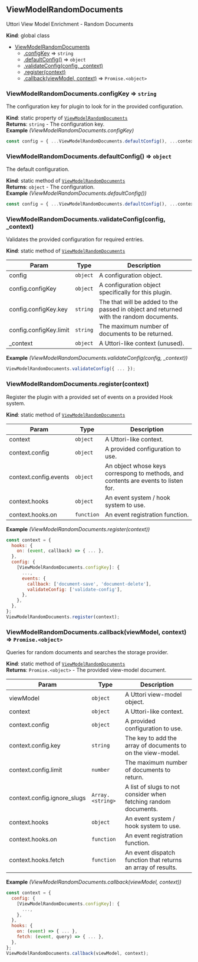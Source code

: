 <a name="ViewModelRandomDocuments"></a>

## ViewModelRandomDocuments
Uttori View Model Enrichment - Random Documents

**Kind**: global class  

* [ViewModelRandomDocuments](#ViewModelRandomDocuments)
    * [.configKey](#ViewModelRandomDocuments.configKey) ⇒ <code>string</code>
    * [.defaultConfig()](#ViewModelRandomDocuments.defaultConfig) ⇒ <code>object</code>
    * [.validateConfig(config, _context)](#ViewModelRandomDocuments.validateConfig)
    * [.register(context)](#ViewModelRandomDocuments.register)
    * [.callback(viewModel, context)](#ViewModelRandomDocuments.callback) ⇒ <code>Promise.&lt;object&gt;</code>

<a name="ViewModelRandomDocuments.configKey"></a>

### ViewModelRandomDocuments.configKey ⇒ <code>string</code>
The configuration key for plugin to look for in the provided configuration.

**Kind**: static property of [<code>ViewModelRandomDocuments</code>](#ViewModelRandomDocuments)  
**Returns**: <code>string</code> - The configuration key.  
**Example** *(ViewModelRandomDocuments.configKey)*  
```js
const config = { ...ViewModelRandomDocuments.defaultConfig(), ...context.config[ViewModelRandomDocuments.configKey] };
```
<a name="ViewModelRandomDocuments.defaultConfig"></a>

### ViewModelRandomDocuments.defaultConfig() ⇒ <code>object</code>
The default configuration.

**Kind**: static method of [<code>ViewModelRandomDocuments</code>](#ViewModelRandomDocuments)  
**Returns**: <code>object</code> - The configuration.  
**Example** *(ViewModelRandomDocuments.defaultConfig())*  
```js
const config = { ...ViewModelRandomDocuments.defaultConfig(), ...context.config[ViewModelRandomDocuments.configKey] };
```
<a name="ViewModelRandomDocuments.validateConfig"></a>

### ViewModelRandomDocuments.validateConfig(config, _context)
Validates the provided configuration for required entries.

**Kind**: static method of [<code>ViewModelRandomDocuments</code>](#ViewModelRandomDocuments)  

| Param | Type | Description |
| --- | --- | --- |
| config | <code>object</code> | A configuration object. |
| config.configKey | <code>object</code> | A configuration object specifically for this plugin. |
| config.configKey.key | <code>string</code> | The that will be added to the passed in object and returned with the random documents. |
| config.configKey.limit | <code>string</code> | The maximum number of documents to be returned. |
| _context | <code>object</code> | A Uttori-like context (unused). |

**Example** *(ViewModelRandomDocuments.validateConfig(config, _context))*  
```js
ViewModelRandomDocuments.validateConfig({ ... });
```
<a name="ViewModelRandomDocuments.register"></a>

### ViewModelRandomDocuments.register(context)
Register the plugin with a provided set of events on a provided Hook system.

**Kind**: static method of [<code>ViewModelRandomDocuments</code>](#ViewModelRandomDocuments)  

| Param | Type | Description |
| --- | --- | --- |
| context | <code>object</code> | A Uttori-like context. |
| context.config | <code>object</code> | A provided configuration to use. |
| context.config.events | <code>object</code> | An object whose keys correspong to methods, and contents are events to listen for. |
| context.hooks | <code>object</code> | An event system / hook system to use. |
| context.hooks.on | <code>function</code> | An event registration function. |

**Example** *(ViewModelRandomDocuments.register(context))*  
```js
const context = {
  hooks: {
    on: (event, callback) => { ... },
  },
  config: {
    [ViewModelRandomDocuments.configKey]: {
      ...,
      events: {
        callback: ['document-save', 'document-delete'],
        validateConfig: ['validate-config'],
      },
    },
  },
};
ViewModelRandomDocuments.register(context);
```
<a name="ViewModelRandomDocuments.callback"></a>

### ViewModelRandomDocuments.callback(viewModel, context) ⇒ <code>Promise.&lt;object&gt;</code>
Queries for random documents and searches the storage provider.

**Kind**: static method of [<code>ViewModelRandomDocuments</code>](#ViewModelRandomDocuments)  
**Returns**: <code>Promise.&lt;object&gt;</code> - The provided view-model document.  

| Param | Type | Description |
| --- | --- | --- |
| viewModel | <code>object</code> | A Uttori view-model object. |
| context | <code>object</code> | A Uttori-like context. |
| context.config | <code>object</code> | A provided configuration to use. |
| context.config.key | <code>string</code> | The key to add the array of documents to on the view-model. |
| context.config.limit | <code>number</code> | The maximum number of documents to return. |
| context.config.ignore_slugs | <code>Array.&lt;string&gt;</code> | A list of slugs to not consider when fetching random documents. |
| context.hooks | <code>object</code> | An event system / hook system to use. |
| context.hooks.on | <code>function</code> | An event registration function. |
| context.hooks.fetch | <code>function</code> | An event dispatch function that returns an array of results. |

**Example** *(ViewModelRandomDocuments.callback(viewModel, context))*  
```js
const context = {
  config: {
    [ViewModelRandomDocuments.configKey]: {
      ...,
    },
  },
  hooks: {
    on: (event) => { ... },
    fetch: (event, query) => { ... },
  },
};
ViewModelRandomDocuments.callback(viewModel, context);
```
